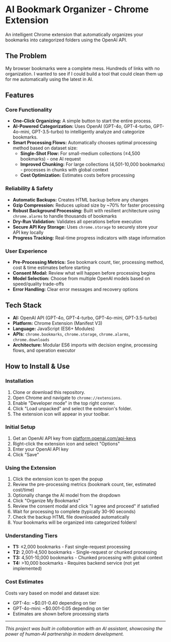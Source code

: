 # AI Bookmark Organizer - Chrome Extension

An intelligent Chrome extension that automatically organizes your bookmarks into categorized folders using the OpenAI API.

## The Problem
My browser bookmarks were a complete mess. Hundreds of links with no organization. I wanted to see if I could build a tool that could clean them up for me automatically using the latest in AI.

## Features

### Core Functionality
- **One-Click Organizing:** A simple button to start the entire process.
- **AI-Powered Categorization:** Uses OpenAI (GPT-4o, GPT-4-turbo, GPT-4o-mini, GPT-3.5-turbo) to intelligently analyze and categorize bookmarks.
- **Smart Processing Flows:** Automatically chooses optimal processing method based on dataset size:
  - **Single-Shot Flow:** For small-medium collections (≤4,500 bookmarks) - one AI request
  - **Improved Chunking:** For large collections (4,501-10,000 bookmarks) - processes in chunks with global context
  - **Cost Optimization:** Estimates costs before processing

### Reliability & Safety
- **Automatic Backups:** Creates HTML backup before any changes
- **Gzip Compression:** Reduces upload size by ~70% for faster processing
- **Robust Background Processing:** Built with resilient architecture using `chrome.alarms` to handle thousands of bookmarks
- **Dry-Run Validation:** Validates all operations before execution
- **Secure API Key Storage:** Uses `chrome.storage` to securely store your API key locally
- **Progress Tracking:** Real-time progress indicators with stage information

### User Experience
- **Pre-Processing Metrics:** See bookmark count, tier, processing method, cost & time estimates before starting
- **Consent Modal:** Review what will happen before processing begins
- **Model Selection:** Choose from multiple OpenAI models based on speed/quality trade-offs
- **Error Handling:** Clear error messages and recovery options

## Tech Stack
- **AI:** OpenAI API (GPT-4o, GPT-4-turbo, GPT-4o-mini, GPT-3.5-turbo)
- **Platform:** Chrome Extension (Manifest V3)
- **Language:** JavaScript (ES6+ Modules)
- **APIs:** `chrome.bookmarks`, `chrome.storage`, `chrome.alarms`, `chrome.downloads`
- **Architecture:** Modular ES6 imports with decision engine, processing flows, and operation executor

## How to Install & Use

### Installation
1. Clone or download this repository.
2. Open Chrome and navigate to `chrome://extensions`.
3. Enable "Developer mode" in the top right corner.
4. Click "Load unpacked" and select the extension's folder.
5. The extension icon will appear in your toolbar.

### Initial Setup
1. Get an OpenAI API key from [platform.openai.com/api-keys](https://platform.openai.com/api-keys)
2. Right-click the extension icon and select "Options"
3. Enter your OpenAI API key
4. Click "Save"

### Using the Extension
1. Click the extension icon to open the popup
2. Review the pre-processing metrics (bookmark count, tier, estimated cost/time)
3. Optionally change the AI model from the dropdown
4. Click "Organize My Bookmarks"
5. Review the consent modal and click "I agree and proceed" if satisfied
6. Wait for processing to complete (typically 30-90 seconds)
7. Check the backup HTML file downloaded automatically
8. Your bookmarks will be organized into categorized folders!

### Understanding Tiers
- **T1:** ≤2,000 bookmarks - Fast single-request processing
- **T2:** 2,001-4,500 bookmarks - Single-request or chunked processing
- **T3:** 4,501-10,000 bookmarks - Chunked processing with global context
- **T4:** >10,000 bookmarks - Requires backend service (not yet implemented)

### Cost Estimates
Costs vary based on model and dataset size:
- GPT-4o: ~$0.01-0.40 depending on tier
- GPT-4o-mini: ~$0.001-0.05 depending on tier
- Estimates are shown before processing starts

---
*This project was built in collaboration with an AI assistant, showcasing the power of human-AI partnership in modern development.*
